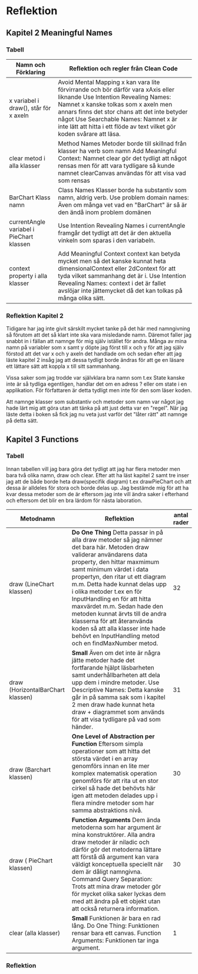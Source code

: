# Reflektion

## Kapitel 2 Meaningful Names

### Tabell

| Namn och Förklaring                          | Reflektion och regler från Clean Code |
|----------------------------------------------|---------------------------------------|
| x variabel i draw(), står för x axeln    |  Avoid Mental Mapping x kan vara lite förvirrande och bör därför vara xAxis eller liknande   Use Intention Revealing Names: Namnet x kanske tolkas som x axeln men annars finns det stor chans att det inte betyder något  Use Searchable Names:  Namnet x är inte lätt att hitta i ett flöde av text vilket gör koden svårare att läsa.                                     |
| clear metod i alla klasser               |   Method Names Metoder borde till skillnad från klasser ha verb som namn  Add Meaningful Context: Namnet clear gör det tydligt att något rensas men för att vara tydligare så kunde namnet clearCanvas användas för att visa vad som rensas                                    |
| BarChart Klass namn                      |       Class Names  Klasser borde ha substantiv som namn, aldrig verb.     Use problem domain names:   Även om många vet vad en "BarChart" är så är den ändå inom problem domänen                                |
| currentAngle variabel i PieChart klassen |   Use Intention Revealing Names  i currentAngle framgår det tydligt att det är den aktuella vinkeln som sparas i den variabeln.                                    |
| context property i alla klasser          |    Add Meaningful Context  context kan betyda mycket men så det kanske kunnat heta dimensionalContext eller 2dContext för att tyda  vilket sammanhang det är i.   Use Intention Revealing Names:  context i det är fallet avslöjar inte jättemycket då det kan tolkas på många olika sätt.                                   |

### Reflektion Kapitel 2

Tidigare har jag inte givit särskilt mycket tanke på det här med namngivning så förutom att det så klart inte ska vara misledande namn. Däremot faller jag snabbt in i fällan att namnge för mig själv istället för andra. Många av mina namn på variabler som x samt y döpte jag först till  x och y för att jag själv förstod att det var x och y axeln det handlade om och sedan efter att jag läste kapitel 2 insåg jag att dessa tydligt borde ändras för att ge en läsare ett lättare sätt att koppla x till sitt sammanhang. 

Vissa saker som jag trodde var självklara bra namn som t.ex State kanske inte är så tydliga egentligen, handlar det om en adress ? eller om state i en applikation. För författaren är detta tydligt men inte för den som läser koden. 

Att namnge klasser som substantiv och metoder som namn var något jag hade lärt mig att göra utan att tänka på att just detta var en "regel". När jag läste detta i boken så fick jag nu veta just varför det "låter rätt" att namnge på detta sätt.

## Kapitel 3 Functions

### Tabell

Innan tabellen vill jag bara göra det tydligt att jag har flera metoder men bara två olika namn, draw och clear. Efter att ha läst kapitel 2 samt tre inser jag att de både borde heta draw(specifik diagram) t.ex drawPieChart och att dessa är alldeles för stora och borde delas up. Jag bestämde mig för att ha kvar dessa metoder som de är eftersom jag inte vill ändra saker i efterhand och eftersom det blir en bra lärdom för nästa laboration. 

| Metodnamn                             | Reflektion | antal rader |
|---------------------------------------|------------|-------------|
| draw (LineChart klassen)          | **Do One Thing** Detta passar in på alla draw metoder så jag nämner det bara här. Metoden draw validerar användarens data property, den hittar maxmimum samt minimum värdet i data propertyn, den ritar ut ett diagram m.m. Detta hade kunnat delas upp i olika metoder t.ex en för InputHandling en för att hitta maxvärdet m.m. Sedan hade den metoden kunnat ärvts till de andra klasserna för att återanvända koden så att alla klasser inte hade behövt en InputHandling metod och en findMaxNumber metod.           | 32          |
| draw (HorizontalBarChart klassen) |  **Small** Även om det inte är några jätte metoder hade det fortfarande hjälpt läsbarheten samt underhållbarheten att dela upp dem i mindre metoder. Use Descriptive Names: Detta kanske går in på samma sak som i kapitel 2 men draw hade kunnat heta draw + diagrammet som används för att visa tydligare på vad som händer.          | 31          |
| draw (Barchart klassen)           |  **One Level of Abstraction per Function** Eftersom simpla operationer som att hitta det största värdet i en array genomförs innan en lite mer komplex matematisk operation genomförs för att rita ut en stor cirkel så hade det behövts här igen att metoden delades upp i flera mindre metoder som har samma abstraktions nivå.         | 30          |
| draw ( PieChart klassen)          |  **Function Arguments** Dem ända metoderna som har argument är mina konstruktörer. Alla andra draw metoder är niladic och därför gör det metoderna lättare att förstå då argument kan vara väldigt konceptuella speciellt när dem är dåligt namngivna. Command Query Separation: Trots att mina draw metoder gör för mycket olika saker lyckas dem med att ändra på ett objekt utan att också returnera information.          | 30          |
| clear (alla klasser)              | **Small** Funktionen är bara en rad lång. Do One Thing: Funktionen rensar bara ett canvas. Function Arguments: Funktionen tar inga argument.           | 1           |






### Reflektion